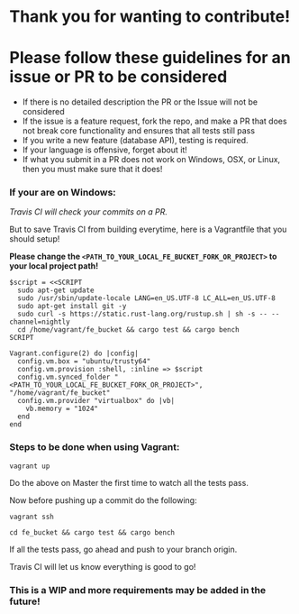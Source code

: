 # Thank you for wanting to contribute!

# Please follow these guidelines for an issue or PR to be considered

* If there is no detailed description the PR or the Issue will not be considered
* If the issue is a feature request, fork the repo, and make a PR that does not break core functionality and ensures that all tests still pass
* If you write a new feature (database API), testing is required.
* If your language is offensive, forget about it!
* If what you submit in a PR does not work on Windows, OSX, or Linux, then you must make sure that it does!

### If your are on Windows: 

*Travis CI will check your commits on a PR.*

But to save Travis CI from building everytime, here is a Vagrantfile that you should setup!

**Please change the `<PATH_TO_YOUR_LOCAL_FE_BUCKET_FORK_OR_PROJECT>` to your local project path!**

```
$script = <<SCRIPT
  sudo apt-get update
  sudo /usr/sbin/update-locale LANG=en_US.UTF-8 LC_ALL=en_US.UTF-8
  sudo apt-get install git -y
  sudo curl -s https://static.rust-lang.org/rustup.sh | sh -s -- --channel=nightly
  cd /home/vagrant/fe_bucket && cargo test && cargo bench
SCRIPT

Vagrant.configure(2) do |config|
  config.vm.box = "ubuntu/trusty64"
  config.vm.provision :shell, :inline => $script
  config.vm.synced_folder "<PATH_TO_YOUR_LOCAL_FE_BUCKET_FORK_OR_PROJECT>", "/home/vagrant/fe_bucket"
  config.vm.provider "virtualbox" do |vb|
    vb.memory = "1024"
  end
end
```

### Steps to be done when using Vagrant:

`vagrant up`

Do the above on Master the first time to watch all the tests pass.

Now before pushing up a commit do the following:

`vagrant ssh`

`cd fe_bucket && cargo test && cargo bench`

If all the tests pass, go ahead and push to your branch origin.

Travis CI will let us know everything is good to go!

### This is a WIP and more requirements may be added in the future!